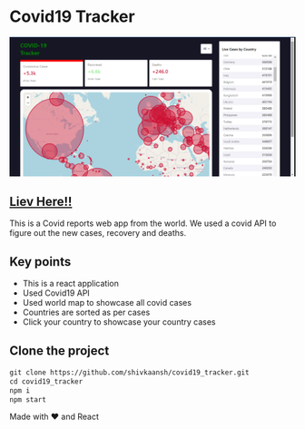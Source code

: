 # Covid19 Tracker

![Main image](main.png)

## [Liev Here!!](https://shivkaansh.github.io/covid19_tracker/)

This is a Covid reports web app from the world. We used a covid API to figure out the new cases, recovery and deaths.

## Key points

- This is a react application
- Used Covid19 API
- Used world map to showcase all covid cases
- Countries are sorted as per cases
- Click your country to showcase your country cases

## Clone the project

```
git clone https://github.com/shivkaansh/covid19_tracker.git
cd covid19_tracker
npm i
npm start
```

Made with ❤️ and React
